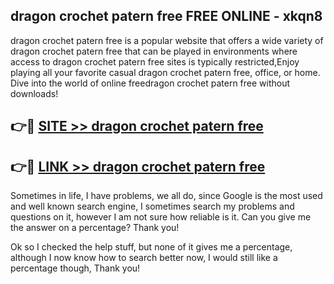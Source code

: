 ## dragon crochet patern free FREE ONLINE - xkqn8

dragon crochet patern free is a popular website that offers a wide variety of dragon crochet patern free that can be played in environments where access to dragon crochet patern free sites is typically restricted,Enjoy playing all your favorite casual dragon crochet patern free, office, or home. Dive into the world of online freedragon crochet patern free without downloads!

## 👉🔴 [SITE >> dragon crochet patern free](http://news.freeplayer.one?title=dragon_crochet_patern_free&ref=FRRE)

## 👉🔴 [LINK >> dragon crochet patern free](http://news.freeplayer.one?title=dragon_crochet_patern_free&ref=FREE)

Sometimes in life, I have problems, we all do, since Google is the most used and well known search engine, I sometimes search my problems and questions on it, however I am not sure how reliable is it. Can you give me the answer on a percentage? Thank you!

Ok so I checked the help stuff, but none of it gives me a percentage, although I now know how to search better now, I would still like a percentage though, Thank you!